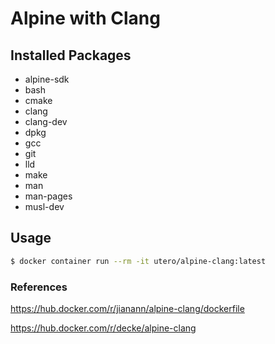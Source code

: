 # Alpine with Clang

## Installed Packages


* alpine-sdk
* bash
* cmake
* clang
* clang-dev
* dpkg
* gcc
* git
* lld
* make
* man
* man-pages
* musl-dev

## Usage

```sh
$ docker container run --rm -it utero/alpine-clang:latest
```

### References

https://hub.docker.com/r/jianann/alpine-clang/dockerfile

https://hub.docker.com/r/decke/alpine-clang

